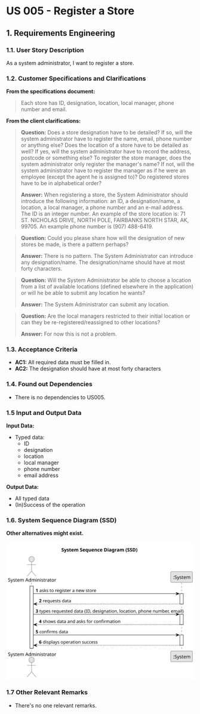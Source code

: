# US 005 - Register a Store 

## 1. Requirements Engineering


### 1.1. User Story Description


As a system administrator, I want to register a store.


### 1.2. Customer Specifications and Clarifications 


**From the specifications document:**

>	Each store has ID, designation, location, local manager, phone number and email.

 



**From the client clarifications:**

> **Question:** Does a store designation have to be detailed? If so, will the system administrator have to register the name, email, phone number or anything else? Does the location of a store have to be detailed as well? If yes, will the system administrator have to record the address, postcode or something else? To register the store manager, does the system administrator only register the manager's name? If not, will the system administrator have to register the manager as if he were an employee (except the agent he is assigned to)? Do registered stores have to be in alphabetical order?
>  
> **Answer:** When registering a store, the System Administrator should introduce the following information: an ID, a designation/name, a location, a local manager, a phone number and an e-mail address. The ID is an integer number. An example of the store location is: 71 ST. NICHOLAS DRIVE, NORTH POLE, FAIRBANKS NORTH STAR, AK, 99705. An example phone number is (907) 488-6419.


> **Question:** Could you please share how will the designation of new stores be made, is there a pattern perhaps?
>  
> **Answer:** There is no pattern. The System Administrator can introduce any designation/name. The designation/name should have at most forty characters.


> **Question:** Will the System Administrator be able to choose a location from a list of available locations (defined elsewhere in the application) or will he be able to submit any location he wants?
>
> **Answer:** The System Administrator can submit any location.
 

> **Question:** Are the local managers restricted to their initial location or can they be re-registered/reassigned to other locations?
>
> **Answer:** For now this is not a problem.



### 1.3. Acceptance Criteria


* **AC1:** All required data must be filled in.
* **AC2:** The designation should have at most forty characters


### 1.4. Found out Dependencies


* There is no dependencies to US005.


### 1.5 Input and Output Data


**Input Data:**

* Typed data:
    * ID 
    * designation
    * location
    * local manager
    * phone number
    * email address
    


**Output Data:**

* All typed data
* (In)Success of the operation

### 1.6. System Sequence Diagram (SSD)

**Other alternatives might exist.**

![System Sequence Diagram](svg/us005-system-sequence-diagram.svg)

### 1.7 Other Relevant Remarks

* There's no one relevant remarks.